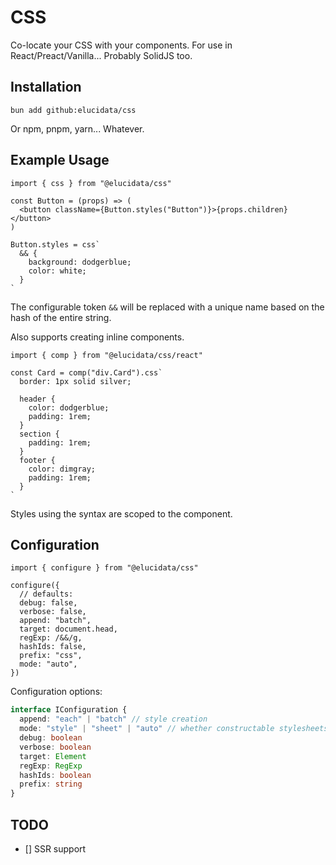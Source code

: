 # CSS

Co-locate your CSS with your components. For use in React/Preact/Vanilla... Probably SolidJS too.

## Installation

```
bun add github:elucidata/css
```

Or npm, pnpm, yarn... Whatever.

## Example Usage

```tsx
import { css } from "@elucidata/css"

const Button = (props) => (
  <button className={Button.styles("Button")}>{props.children}</button>
)

Button.styles = css`
  && {
    background: dodgerblue;
    color: white;
  }
`
```

The configurable token `&&` will be replaced with a unique name based on the hash of the entire string.

Also supports creating inline components.

```tsx
import { comp } from "@elucidata/css/react"

const Card = comp("div.Card").css`
  border: 1px solid silver;

  header {
    color: dodgerblue;
    padding: 1rem;
  }
  section {
    padding: 1rem;
  }
  footer {
    color: dimgray;
    padding: 1rem;
  }
`
```

Styles using the syntax are scoped to the component.

## Configuration

```tsx
import { configure } from "@elucidata/css"

configure({
  // defaults:
  debug: false,
  verbose: false,
  append: "batch",
  target: document.head,
  regExp: /&&/g,
  hashIds: false,
  prefix: "css",
  mode: "auto",
})
```

Configuration options:

```ts
interface IConfiguration {
  append: "each" | "batch" // style creation
  mode: "style" | "sheet" | "auto" // whether constructable stylesheets are used
  debug: boolean
  verbose: boolean
  target: Element
  regExp: RegExp
  hashIds: boolean
  prefix: string
}
```

## TODO

- [] SSR support
